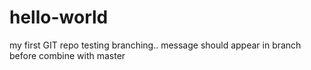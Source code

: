 # hello-world
my first GIT repo
testing branching.. message should appear in branch before combine with master 
